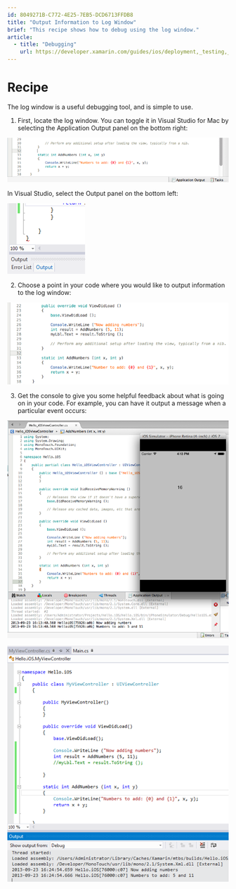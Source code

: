 ```yaml
---
id: 8049271B-C772-4E25-7EB5-DCD6713FFDB8
title: "Output Information to Log Window"
brief: "This recipe shows how to debug using the log window."
article:
  - title: "Debugging" 
    url: https://developer.xamarin.com/guides/ios/deployment,_testing,_and_metrics/debugging_in_xamarin_ios
---
```


<a name="Recipe" class="injected"></a>


# Recipe

The log window is a useful debugging tool, and is simple to use.

1. First, locate the log window. You can toggle it in Visual Studio for Mac by selecting
the <span class="UIItem">Application Output</span> panel on the bottom right:

 [ ![](Images/ios_log_00.png)](Images/ios_log_00.png)

In Visual Studio, select the <span class="UIItem">Output</span> panel on the bottom left:

 [ ![](Images/ios_log_00_vs.png)](Images/ios_log_00_vs.png)

<ol start="2">
  <li>Choose a point in your code where you would like to output information to the log window:</li>
</ol>

 [ ![](Images/ios_log_01.png)](Images/ios_log_01.png)

<ol start="3">
  <li>Get the console to give you some helpful feedback about what is going on in your code. For example, you can have it output a message when a particular event occurs:</li>
</ol>

 [ ![](Images/ios_log_02.png)](Images/ios_log_02.png)

 [ ![](Images/ios_log_02_vs.png)](Images/ios_log_02_vs.png)

